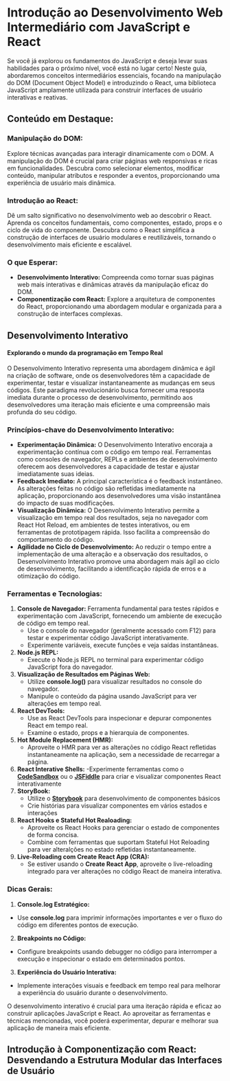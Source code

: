 # Introdução ao Desenvolvimento Web Intermediário com JavaScript e React

Se você já explorou os fundamentos do JavaScript e deseja levar suas habilidades para o próximo nível, você está no lugar certo! Neste guia, abordaremos conceitos intermediários essenciais, focando na manipulação do DOM (Document Object Model) e introduzindo o React, uma biblioteca JavaScript amplamente utilizada para construir interfaces de usuário interativas e reativas.

## Conteúdo em Destaque:

### Manipulação do DOM:

Explore técnicas avançadas para interagir dinamicamente com o DOM. A manipulação do DOM é crucial para criar páginas web responsivas e ricas em funcionalidades. Descubra como selecionar elementos, modificar conteúdo, manipular atributos e responder a eventos, proporcionando uma experiência de usuário mais dinâmica.

### Introdução ao React:

Dê um salto significativo no desenvolvimento web ao descobrir o React. Aprenda os conceitos fundamentais, como componentes, estado, props e o ciclo de vida do componente. Descubra como o React simplifica a construção de interfaces de usuário modulares e reutilizáveis, tornando o desenvolvimento mais eficiente e escalável.

### O que Esperar:


- __Desenvolvimento Interativo:__ Compreenda como tornar suas páginas web mais interativas e dinâmicas através da manipulação eficaz do DOM.
- __Componentização com React:__ Explore a arquitetura de componentes do React, proporcionando uma abordagem modular e organizada para a construção de interfaces complexas.

## Desenvolvimento Interativo 

#### Explorando o mundo da programação em Tempo Real
O Desenvolvimento Interativo representa uma abordagem dinâmica e ágil na criação de software, onde os desenvolvedores têm a capacidade de experimentar, testar e visualizar instantaneamente as mudanças em seus códigos. Este paradigma revolucionário busca fornecer uma resposta imediata durante o processo de desenvolvimento, permitindo aos desenvolvedores uma iteração mais eficiente e uma compreensão mais profunda do seu código.

### Princípios-chave do Desenvolvimento Interativo:

 - __Experimentação Dinâmica:__
O Desenvolvimento Interativo encoraja a experimentação contínua com o código em tempo real. Ferramentas como consoles de navegador, REPLs e ambientes de desenvolvimento oferecem aos desenvolvedores a capacidade de testar e ajustar imediatamente suas ideias.
- __Feedback Imediato:__
A principal característica é o feedback instantâneo. As alterações feitas no código são refletidas imediatamente na aplicação, proporcionando aos desenvolvedores uma visão instantânea do impacto de suas modificações.
- __Visualização Dinâmica:__
O Desenvolvimento Interativo permite a visualização em tempo real dos resultados, seja no navegador com React Hot Reload, em ambientes de testes interativos, ou em ferramentas de prototipagem rápida. Isso facilita a compreensão do comportamento do código.
- __Agilidade no Ciclo de Desenvolvimento:__
Ao reduzir o tempo entre a implementação de uma alteração e a observação dos resultados, o Desenvolvimento Interativo promove uma abordagem mais ágil ao ciclo de desenvolvimento, facilitando a identificação rápida de erros e a otimização do código.

### Ferramentas e Tecnologias:

1. __Console de Navegador:__
Ferramenta fundamental para testes rápidos e experimentação com JavaScript, fornecendo um ambiente de execução de código em tempo real.
     - Use o console do navegador (geralmente acessado com F12) para testar e experimentar código JavaScript interativamente.
     - Experimente variáveis, execute funções e veja saídas instantâneas.
2. __Node.js REPL:__
    - Execute o Node.js REPL no terminal para experimentar código JavaScript fora do navegador.
3. __Visualização de Resultados em Páginas Web:__
    - Utilize __console.log()__ para visualizar resultados no console do navegador.
    - Manipule o conteúdo da página usando JavaScript para ver alterações em tempo real.
4. __React DevTools:__
    - Use as React DevTools para inspecionar e depurar componentes React em tempo real.
    - Examine o estado, props e a hierarquia de componentes.
5. __Hot Module Replacement (HMR):__
    - Aproveite o HMR para ver as alterações no código React refletidas instantaneamente na aplicação, sem a necessidade de recarregar a página.
6. __React Interative Shells:__
    -Experimente ferramentas como o [__CodeSandbox__](https://codesandbox.io/) ou o [__JSFiddle__](https://jsfiddle.net/) para criar e visualizar componentes React interativamente 
7. __StoryBook:__
    - Utilize o [__Storybook__](https://storybook.js.org/) para desenvolvimento de componentes básicos 
    - Crie histórias para visualizar componentes em vários estados e interações 
8. __React Hooks e Stateful Hot Realoading:__
    - Aproveite os React Hooks para gerenciar o estado de componentes de forma concisa.
    - Combine com ferramentas que suportam Stateful Hot Reloading para ver alteralções no estado refletidas instantaneamente.
9. __Live-Reloading com Create React App (CRA):__
    - Se estiver usando o __Create React App__, aproveite o live-reloading integrado para ver alterações no código React de maneira interativa.

### Dicas Gerais:
1. __Console.log Estratégico:__

- Use __console.log__ para imprimir informações importantes e ver o fluxo do código em diferentes pontos de execução.
2. __Breakpoints no Código:__

- Configure breakpoints usando debugger no código para interromper a execução e inspecionar o estado em determinados pontos.
3. __Experiência do Usuário Interativa:__

- Implemente interações visuais e feedback em tempo real para melhorar a experiência do usuário durante o desenvolvimento.

O desenvolvimento interativo é crucial para uma iteração rápida e eficaz ao construir aplicações JavaScript e React. Ao aproveitar as ferramentas e técnicas mencionadas, você poderá experimentar, depurar e melhorar sua aplicação de maneira mais eficiente.

## Introdução à Componentização com React: Desvendando a Estrutura Modular das Interfaces de Usuário

